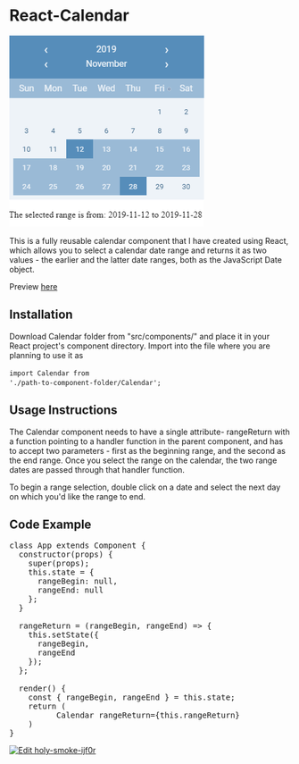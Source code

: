 <h1>React-Calendar</h1>

![alt text](https://raw.githubusercontent.com/zbignevus/React-Calendar/master/calendar.png)

This is a fully reusable calendar component that I have created using React, which allows you to select a calendar date range and 
returns it as two values - the earlier and the latter date ranges, both as the JavaScript Date object.

Preview <a href='https://ijf0r.csb.app/'>here</a>


<h2>Installation</h2>

Download Calendar folder from "src/components/" and place it in your React project's component directory.
Import into the file where you are planning to use it as

<code>import Calendar from './path-to-component-folder/Calendar';</code>

<h2>Usage Instructions</h2>

The Calendar component needs to have a single attribute- rangeReturn with a function pointing to a handler function in the parent component, and has to accept two parameters - first as the beginning range, and the second as the end range.
Once you select the range on the calendar, the two range dates are passed through that handler function.

To begin a range selection, double click on a date and select the next day on which you'd like the range to end.

<h2>Code Example</h2>

<pre>
class App extends Component {
  constructor(props) {
    super(props);
    this.state = {
      rangeBegin: null,
      rangeEnd: null
    };
  }

  rangeReturn = (rangeBegin, rangeEnd) => {
    this.setState({
      rangeBegin,
      rangeEnd
    });
  };

  render() {
    const { rangeBegin, rangeEnd } = this.state;
    return (
          Calendar rangeReturn={this.rangeReturn}
    )
}
</pre>

[![Edit holy-smoke-ijf0r](https://codesandbox.io/static/img/play-codesandbox.svg)](https://codesandbox.io/s/holy-smoke-ijf0r?fontsize=14&hidenavigation=1&theme=dark&view=preview)
